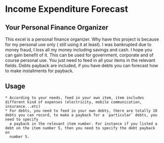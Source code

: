# Income Expenditure Forecast
## Your Personal Finance Organizer

This excel is a personal finance organizer. Why have this project is because for my personal use only ( still using it at least).
I was bankrupted due to money fraud, I loss all my money including savings and cash. I hope you can gain benefit of it.
This can be used for government, corporate and of course personal use. You just need to feed in all your items in the relevant 
fields. Debts payback are included, if you have debts you can forecast how to make installments for payback. 

## Usage

    * According to your needs, feed in your own item, item includes different kind of expenses (electricity, mobile communication, insurance...etc) 
    * For debts, you need to feed in your own debts, there are totally 10 debts you can record, to make a payback for a `particular` debts, you need to specify
      a payback in the relevant item number. For instance if you listed a debt on the item number 5, then you need to specify the debt payback on 
      number 5. 
